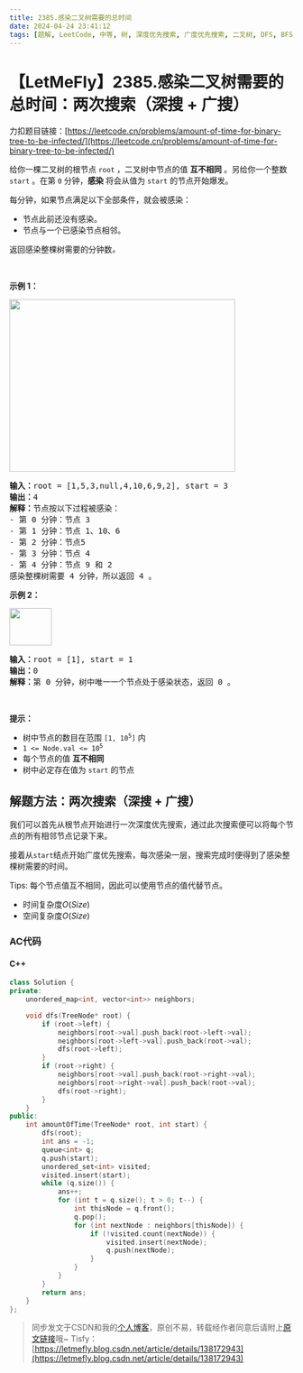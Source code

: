 ```yaml
---
title: 2385.感染二叉树需要的总时间
date: 2024-04-24 23:41:12
tags: [题解, LeetCode, 中等, 树, 深度优先搜索, 广度优先搜索, 二叉树, DFS, BFS]
---
```


# 【LetMeFly】2385.感染二叉树需要的总时间：两次搜索（深搜 + 广搜）

力扣题目链接：[https://leetcode.cn/problems/amount-of-time-for-binary-tree-to-be-infected/](https://leetcode.cn/problems/amount-of-time-for-binary-tree-to-be-infected/)

<p>给你一棵二叉树的根节点 <code>root</code> ，二叉树中节点的值 <strong>互不相同</strong> 。另给你一个整数 <code>start</code> 。在第 <code>0</code> 分钟，<strong>感染</strong> 将会从值为 <code>start</code> 的节点开始爆发。</p>

<p>每分钟，如果节点满足以下全部条件，就会被感染：</p>

<ul>
	<li>节点此前还没有感染。</li>
	<li>节点与一个已感染节点相邻。</li>
</ul>

<p>返回感染整棵树需要的分钟数<em>。</em></p>

<p>&nbsp;</p>

<p><strong>示例 1：</strong></p>
<img alt="" src="https://assets.leetcode.com/uploads/2022/06/25/image-20220625231744-1.png" style="width: 400px; height: 306px;">
<pre><strong>输入：</strong>root = [1,5,3,null,4,10,6,9,2], start = 3
<strong>输出：</strong>4
<strong>解释：</strong>节点按以下过程被感染：
- 第 0 分钟：节点 3
- 第 1 分钟：节点 1、10、6
- 第 2 分钟：节点5
- 第 3 分钟：节点 4
- 第 4 分钟：节点 9 和 2
感染整棵树需要 4 分钟，所以返回 4 。
</pre>

<p><strong>示例 2：</strong></p>
<img alt="" src="https://assets.leetcode.com/uploads/2022/06/25/image-20220625231812-2.png" style="width: 75px; height: 66px;">
<pre><strong>输入：</strong>root = [1], start = 1
<strong>输出：</strong>0
<strong>解释：</strong>第 0 分钟，树中唯一一个节点处于感染状态，返回 0 。
</pre>

<p>&nbsp;</p>

<p><strong>提示：</strong></p>

<ul>
	<li>树中节点的数目在范围 <code>[1, 10<sup>5</sup>]</code> 内</li>
	<li><code>1 &lt;= Node.val &lt;= 10<sup>5</sup></code></li>
	<li>每个节点的值 <strong>互不相同</strong></li>
	<li>树中必定存在值为 <code>start</code> 的节点</li>
</ul>


    
## 解题方法：两次搜索（深搜 + 广搜）

我们可以首先从根节点开始进行一次深度优先搜索，通过此次搜索便可以将每个节点的所有相邻节点记录下来。

接着从```start```结点开始广度优先搜索，每次感染一层，搜索完成时便得到了感染整棵树需要的时间。

Tips: 每个节点值互不相同，因此可以使用节点的值代替节点。

+ 时间复杂度$O(Size)$
+ 空间复杂度$O(Size)$

### AC代码

#### C++

```cpp
class Solution {
private:
    unordered_map<int, vector<int>> neighbors;

    void dfs(TreeNode* root) {
        if (root->left) {
            neighbors[root->val].push_back(root->left->val);
            neighbors[root->left->val].push_back(root->val);
            dfs(root->left);
        }
        if (root->right) {
            neighbors[root->val].push_back(root->right->val);
            neighbors[root->right->val].push_back(root->val);
            dfs(root->right);
        }
    }
public:
    int amountOfTime(TreeNode* root, int start) {
        dfs(root);
        int ans = -1;
        queue<int> q;
        q.push(start);
        unordered_set<int> visited;
        visited.insert(start);
        while (q.size()) {
            ans++;
            for (int t = q.size(); t > 0; t--) {
                int thisNode = q.front();
                q.pop();
                for (int nextNode : neighbors[thisNode]) {
                    if (!visited.count(nextNode)) {
                        visited.insert(nextNode);
                        q.push(nextNode);
                    }
                }
            }
        }
        return ans;
    }
};
```

> 同步发文于CSDN和我的[个人博客](https://blog.letmefly.xyz/)，原创不易，转载经作者同意后请附上[原文链接](https://blog.letmefly.xyz/2024/04/24/LeetCode%202385.%E6%84%9F%E6%9F%93%E4%BA%8C%E5%8F%89%E6%A0%91%E9%9C%80%E8%A6%81%E7%9A%84%E6%80%BB%E6%97%B6%E9%97%B4/)哦~
> Tisfy：[https://letmefly.blog.csdn.net/article/details/138172943](https://letmefly.blog.csdn.net/article/details/138172943)
